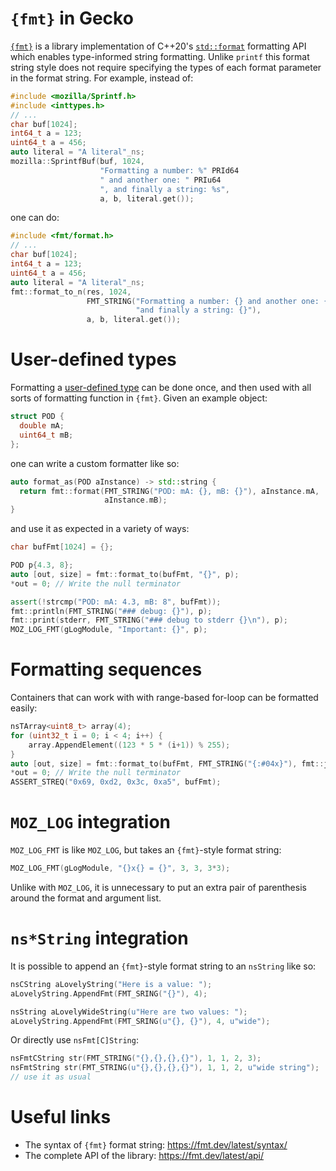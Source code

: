 # `{fmt}` in Gecko

[`{fmt}`](https://fmt.dev/) is a library implementation of C++20's [`std::format`](https://en.cppreference.com/w/cpp/header/format) formatting API which enables type-informed string formatting. Unlike `printf` this format string style does not require specifying the types of each format parameter in the format string. For example, instead of:

```c++
#include <mozilla/Sprintf.h>
#include <inttypes.h>
// ...
char buf[1024];
int64_t a = 123;
uint64_t a = 456;
auto literal = "A literal"_ns;
mozilla::SprintfBuf(buf, 1024,
                    "Formatting a number: %" PRId64
                    " and another one: " PRIu64
                    ", and finally a string: %s",
                    a, b, literal.get());
```

one can do:

```c++
#include <fmt/format.h>
// ...
char buf[1024];
int64_t a = 123;
uint64_t a = 456;
auto literal = "A literal"_ns;
fmt::format_to_n(res, 1024,
                 FMT_STRING("Formatting a number: {} and another one: {} "
                            "and finally a string: {}"),
                 a, b, literal.get());
```


# User-defined types

Formatting a [user-defined type](https://fmt.dev/11.0/api/#formatting-user-defined-types) can be done once, and then used with all sorts of formatting function in `{fmt}`. Given an example object:

```c++
struct POD {
  double mA;
  uint64_t mB;
};
```

one can write a custom formatter like so:

```c++
auto format_as(POD aInstance) -> std::string {
  return fmt::format(FMT_STRING("POD: mA: {}, mB: {}"), aInstance.mA,
                     aInstance.mB);
}
```

and use it as expected in a variety of ways:

```c++
char bufFmt[1024] = {};

POD p{4.3, 8};
auto [out, size] = fmt::format_to(bufFmt, "{}", p);
*out = 0; // Write the null terminator

assert(!strcmp("POD: mA: 4.3, mB: 8", bufFmt));
fmt::println(FMT_STRING("### debug: {}"), p);
fmt::print(stderr, FMT_STRING("### debug to stderr {}\n"), p);
MOZ_LOG_FMT(gLogModule, "Important: {}", p);
```

# Formatting sequences

Containers that can work with with range-based for-loop can be formatted easily:

```c++
nsTArray<uint8_t> array(4);
for (uint32_t i = 0; i < 4; i++) {
    array.AppendElement((123 * 5 * (i+1)) % 255);
}
auto [out, size] = fmt::format_to(bufFmt, FMT_STRING("{:#04x}"), fmt::join(array, ", "));
*out = 0; // Write the null terminator
ASSERT_STREQ("0x69, 0xd2, 0x3c, 0xa5", bufFmt);
```

# `MOZ_LOG` integration

`MOZ_LOG_FMT`  is like `MOZ_LOG`, but takes an `{fmt}`-style format string:

```c++
MOZ_LOG_FMT(gLogModule, "{}x{} = {}", 3, 3, 3*3);
```

Unlike with `MOZ_LOG`, it is unnecessary to put an extra pair of parenthesis around the format and argument list.

# `ns*String` integration

It is possible to append an `{fmt}`-style format string to an `nsString` like so:

```c++
nsCString aLovelyString("Here is a value: ");
aLovelyString.AppendFmt(FMT_SRING("{}"), 4);

nsString aLovelyWideString(u"Here are two values: ");
aLovelyString.AppendFmt(FMT_SRING(u"{}, {}"), 4, u"wide");
```

Or directly use `nsFmt[C]String`:

```c++
nsFmtCString str(FMT_STRING("{},{},{},{}"), 1, 1, 2, 3);
nsFmtString str(FMT_STRING(u"{},{},{},{}"), 1, 1, 2, u"wide string");
// use it as usual
```

# Useful links

- The syntax of `{fmt}` format string: <https://fmt.dev/latest/syntax/>
- The complete API of the library: <https://fmt.dev/latest/api/>
